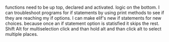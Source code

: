 functions need to be up top, declared and activated. logic on the bottom. 
I can troubleshoot programs for if statements by using print methods to see if they are reaching my if options.
I can make elif's new if statements for new choices. because once an if statement option is statisfied it skips the rest.
Shift Alt for multiselection
click and than hold alt and than click alt to select multiple places. 
